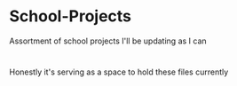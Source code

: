 # School-Projects
Assortment of school projects I'll be updating as I can
#
Honestly it's serving as a space to hold these files currently
